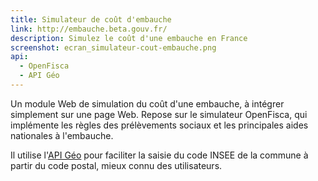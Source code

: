 ```yaml
---
title: Simulateur de coût d'embauche
link: http://embauche.beta.gouv.fr/
description: Simulez le coût d'une embauche en France
screenshot: ecran_simulateur-cout-embauche.png
api:
  - OpenFisca
  - API Géo
---
```


Un module Web de simulation du coût d'une embauche, à intégrer simplement sur une page Web.
Repose sur le simulateur OpenFisca, qui implémente les règles des prélèvements sociaux et les principales aides nationales à l'embauche.

Il utilise l'[API Géo](https://api.gouv.fr/api/api-geo.html) pour faciliter la saisie du code INSEE de la commune à partir du code postal, mieux connu des utilisateurs.
